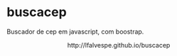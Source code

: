 # buscacep
Buscador de cep em javascript, com boostrap.

  <div align="center">
    http://lfalvespe.github.io/buscacep  
  </div>
